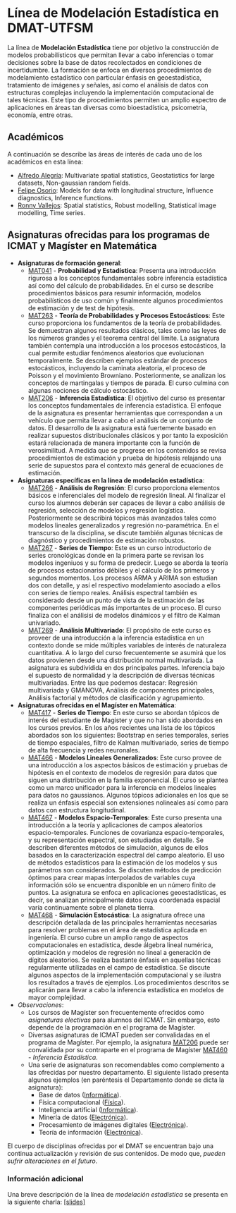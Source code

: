 # Línea de Modelación Estadística en DMAT-UTFSM
La línea de **Modelación Estadística** tiene por objetivo la construcción de modelos probabilísticos que permitan llevar a cabo inferencias o tomar decisiones sobre la base de datos recolectados en condiciones de incertidumbre. La formación se enfoca en diversos procedimientos de modelamiento estadístico con particular énfasis en geoestadística, tratamiento de imágenes y señales, así como el análisis de datos con estructuras complejas incluyendo la implementación computacional de tales técnicas. Este tipo de procedimientos permiten un amplio espectro de aplicaciones en áreas tan diversas como bioestadística, psicometría, economía, entre otras.

## Académicos
A continuación se describe las áreas de interés de cada uno de los académicos en esta línea:
* [Alfredo Alegría](https://sites.google.com/site/alfredoalegriajimenez/): Multivariate spatial statistics, Geostatistics for large datasets, Non-gaussian random fields.
* [Felipe Osorio](http://fosorios.mat.utfsm.cl/): Models for data with longitudinal structure, Influence diagnostics, Inference functions.
* [Ronny Vallejos](http://rvallejos.mat.utfsm.cl/): Spatial statistics, Robust modelling, Statistical image modelling, Time series.

## Asignaturas ofrecidas para los programas de ICMAT y Magíster en Matemática
* **Asignaturas de formación general**:
  - [MAT041](Programas/MAT041.pdf) - **Probabilidad y Estadística**: Presenta una introducción rigurosa a los conceptos fundamentales sobre inferencia estadística así como del cálculo de probabilidades. En el curso se describe procedimientos básicos para resumir información, modelos probabilísticos de uso común y finalmente algunos procedimientos de estimación y de test de hipótesis.
  - [MAT263](Programas/MAT263.pdf) - **Teoría de Probabilidades y Procesos Estocásticos**: Este curso proporciona los fundamentos de la teoría de probabilidades. Se demuestran algunos resultados clásicos, tales como las leyes de los números grandes y el teorema central del límite. La asignatura también contempla una introducción a los procesos estocásticos, la cual permite estudiar fenómenos aleatorios que evolucionan temporalmente. Se describen ejemplos estándar de procesos estocásticos, incluyendo la caminata aleatoria, el proceso de Poisson y el movimiento Browniano. Posteriormente, se analizan los conceptos de martingalas y tiempos de parada. El curso culmina con algunas nociones de cálculo estocástico.
  - [MAT206](Programas/MAT206.pdf) - **Inferencia Estadística**: El objetivo del curso es presentar los conceptos fundamentales de inferencia estadística. El enfoque de la asignatura es presentar herramientas que correspondan a un vehículo que permita llevar a cabo el análisis de un conjunto de datos. El desarrollo de la asignatura está fuertemente basado en realizar supuestos distribucionales clásicos y por tanto la exposición estará relacionada de manera importante con la función de verosimilitud. A medida que se progrese en los contenidos se revisa procedimientos de estimación y prueba de hipótesis relajando una serie de supuestos para el contexto más general de ecuaciones de estimación.
* **Asignaturas específicas en la línea de modelación estadística**:
  - [MAT266](Programas/MAT266.pdf) - **Análisis de Regresión**: El curso proporciona elementos básicos e inferenciales del modelo de regresión lineal. Al finalizar el curso los alumnos deberán ser capaces de llevar a cabo análisis de regresión, selección de modelos y regresión logística. Posteriormente se describirá tópicos más avanzados tales como modelos lineales generalizados y regresión no-paramétrica. En el transcurso de la disciplina, se discute también algunas técnicas de diagnóstico y procedimientos de estimación robustos.
  - [MAT267](Programas/MAT267.pdf) - **Series de Tiempo**: Este es un curso introductorio de series cronológicas donde en la primera parte se revisan los modelos ingeniuos y su forma de predecir. Luego se aborda la teoría de procesos estacionariso débiles y el cálculo de los primeros y segundos momentos. Los procesos ARMA y ARIMA son estudian dos con detalle, y así el respectivo modelamiento asociado a ellos con series de tiempo reales. Análisis espectral también es considerado desde un punto de vista de la estimación de las componentes periódicas más importantes de un proceso. El curso finaliza con el análisisi de modelos dinámicos y el filtro de Kalman univariado.
  - [MAT269](Programas/MAT269.pdf) - **Análisis Multivariado**: El propósito de este curso es proveer de una introducción a la inferencia estadística en un contexto donde se mide múltiples variables de interés de naturaleza cuantitativa. A lo largo del curso frecuentemente se asumirá que los datos provienen desde una distribución normal multivariada. La asignatura es subdividida en dos principales partes. Inferencia bajo el supuesto de normalidad y la descripción de diversas técnicas multivariadas. Entre las que podemos destacar: Regresión multivariada y GMANOVA, Análisis de componentes principales, Análisis factorial y métodos de clasificación y agrupamiento.
* **Asignaturas ofrecidas en el Magíster en Matemática**:
  - [MAT417](Programas/MAT417.pdf) - **Series de Tiempo**: En este curso se abordan tópicos de interés del estudiante de Magister y que no han sido abordados en los cursos previos. En los años recientes una lista de los tópicos abordados son los siguientes: Bootstrap en series temporales, series de tiempo espaciales, filtro de Kalman multivariado, series de tiempo de alta frecuencia y redes neuronales.
  - [MAT466](Programas/MAT466.pdf) - **Modelos Lineales Generalizados**: Este curso provee de una introducción a los aspectos básicos de estimación y pruebas de hipótesis en el contexto de modelos de regresión para datos que siguen una distribución en la familia exponencial. El curso se plantea como un marco unificador para la inferencia en modelos lineales para datos no gaussianos. Algunos tópicos adicionales en los que se realiza un énfasis especial son extensiones nolineales así como para datos con estructura longitudinal.
  - [MAT467](Programas/MAT467.pdf) - **Modelos Espacio-Temporales**: Este curso presenta una introducción a la teoría y aplicaciones de campos aleatorios espacio-temporales. Funciones de covarianza espacio-temporales, y su representación espectral, son estudiadas en detalle. Se describen diferentes métodos de simulación, algunos de ellos basados en la caracterización espectral del campo aleatorio. El uso de métodos estadísticos para la estimación de los modelos y sus parámetros son considerados. Se discuten métodos de predicción óptimos para crear mapas interpolados de variables cuya información sólo se encuentra disponible en un número finito de puntos. La asignatura se enfoca en aplicaciones geoestadísticas, es decir, se analizan principalmente datos cuya coordenada espacial varía continuamente sobre el planeta tierra.
  - [MAT468](Programas/MAT468.pdf) - **Simulación Estocástica**: La asignatura ofrece una descripción detallada de las principales herramientas necesarias para resolver problemas en el área de estadística aplicada en ingeniería. El curso cubre un amplio rango de aspectos computacionales en estadística, desde álgebra lineal numérica, optimización y modelos de regresión no lineal a generación de dígitos aleatorios. Se realiza bastante énfasis en aquellas técnicas regularmente utilizadas en el campo de estadística. Se discute algunos aspectos de la implementación computacional y se ilustra los resultados a través de ejemplos. Los procedimientos descritos se aplicarán para llevar a cabo la inferencia estadística en modelos de mayor complejidad.
* *Observaciones*:
  - Los cursos de Magíster son frecuentemente ofrecidos como *asignaturas electivas* para alumnos del ICMAT. Sin embargo, esto depende de la programación en el programa de Magíster.
  - Diversas asignaturas de ICMAT pueden ser convalidadas en el programa de Magíster. Por ejemplo, la asignatura [MAT206](Programas/MAT206.pdf) puede ser convalidada por su contraparte en el programa de Magíster [MAT460](Programas/MAT460.pdf) - *Inferencia Estadística*.
  - Una serie de asignaturas son recomendables como complemento a las ofrecidas por nuestro departamento. El siguiente listado presenta algunos ejemplos (en paréntesis el Departamento donde se dicta la asignatura):
    + Base de datos ([Informática](https://www.inf.utfsm.cl/)).
    + Física computacional ([Física](https://fisica.usm.cl/)).
    + Inteligencia artificial ([Informática](https://www.inf.utfsm.cl/)).
    + Minería de datos ([Electrónica](http://www.electronica.usm.cl/)).
    + Procesamiento de imágenes digitales ([Electrónica](http://www.electronica.usm.cl/)). 
    + Teoría de información ([Electrónica](http://www.electronica.usm.cl/)).

El cuerpo de disciplinas ofrecidas por el DMAT se encuentran bajo una continua actualización y revisión de sus contenidos. De modo que, *pueden sufrir alteraciones en el futuro*.

### Información adicional
Una breve descripción de la línea de *modelación estadística* se presenta en la siguiente charla: [[slides]](MISC/EST_2021.pdf)
